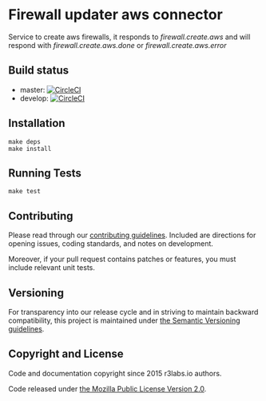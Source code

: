 # Firewall updater aws connector 

Service to create aws firewalls, it responds to *firewall.create.aws* and will respond with *firewall.create.aws.done* or *firewall.create.aws.error*

## Build status

* master: [![CircleCI](https://circleci.com/gh/ErnestIO/firewall-updater-aws-connector/tree/master.svg?style=svg)](https://circleci.com/gh/ErnestIO/firewall-updater-aws-connector/tree/master)
* develop: [![CircleCI](https://circleci.com/gh/ErnestIO/firewall-updater-aws-connector/tree/develop.svg?style=svg)](https://circleci.com/gh/ErnestIO/firewall-updater-aws-connector/tree/develop)

## Installation

```
make deps
make install
```

## Running Tests

```
make test
```

## Contributing

Please read through our
[contributing guidelines](CONTRIBUTING.md).
Included are directions for opening issues, coding standards, and notes on
development.

Moreover, if your pull request contains patches or features, you must include
relevant unit tests.

## Versioning

For transparency into our release cycle and in striving to maintain backward
compatibility, this project is maintained under [the Semantic Versioning guidelines](http://semver.org/).

## Copyright and License

Code and documentation copyright since 2015 r3labs.io authors.

Code released under
[the Mozilla Public License Version 2.0](LICENSE).


